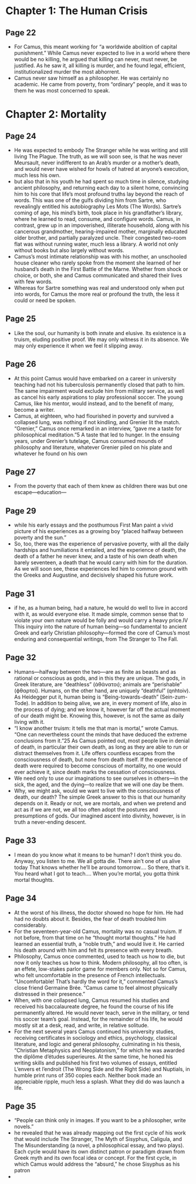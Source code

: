 # Chapter 1: The Human Crisis
## Page 22
- For Camus, this meant working for “a worldwide abolition of capital punishment.” While Camus never expected to live in a world where there would be no killing, he argued that killing can never, must never, be justified. As he saw it, all killing is murder, and he found legal, efficient, institutionalized murder the most abhorrent.
- Camus never saw himself as a philosopher. He was certainly no academic. He came from poverty, from “ordinary” people, and it was to them he was most concerned to speak.
# Chapter 2: Mortality
## Page 24
- He was expected to embody The Stranger while he was writing and still living The Plague. The truth, as we will soon see, is that he was never Meursault, never indifferent to an Arab’s murder or a mother’s death, and would never have wished for howls of hatred at anyone’s execution, much less his own.
- but also that in his youth he had spent so much time in silence, studying ancient philosophy, and returning each day to a silent home, convincing him to his core that life’s most profound truths lay beyond the reach of words. This was one of the gulfs dividing him from Sartre, who revealingly entitled his autobiography Les Mots (The Words). Sartre’s coming of age, his mind’s birth, took place in his grandfather’s library, where he learned to read, consume, and configure words. Camus, in contrast, grew up in an impoverished, illiterate household, along with his cancerous grandmother, hearing-impaired mother, marginally educated older brother, and partially paralyzed uncle. Their congested two-room flat was without running water, much less a library. A world not only without books but also largely without words.
- Camus’s most intimate relationship was with his mother, an unschooled house cleaner who rarely spoke from the moment she learned of her husband’s death in the First Battle of the Marne. Whether from shock or choice, or both, she and Camus communicated and shared their lives with few words.
- Whereas for Sartre something was real and understood only when put into words, for Camus the more real or profound the truth, the less it could or need be spoken.
## Page 25
- Like the soul, our humanity is both innate and elusive. Its existence is a truism, eluding positive proof. We may only witness it in its absence. We may only experience it when we feel it slipping away.
## Page 26
- At this point Camus would have embarked on a career in university teaching had not his tuberculosis permanently closed that path to him. The same impairment would exclude him from military service, as well as cancel his early aspirations to play professional soccer. The young Camus, like his mentor, would instead, and to the benefit of many, become a writer.
- Camus, at eighteen, who had flourished in poverty and survived a collapsed lung, was nothing if not kindling, and Grenier lit the match. “Grenier,” Camus once remarked in an interview, “gave me a taste for philosophical meditation.”5 A taste that led to hunger. In the ensuing years, under Grenier’s tutelage, Camus consumed mounds of philosophy and literature, whatever Grenier piled on his plate and whatever he found on his own
## Page 27
- From the poverty that each of them knew as children there was but one escape—education—
## Page 29
- while his early essays and the posthumous First Man paint a vivid picture of his experiences as a growing boy “placed halfway between poverty and the sun.”
- So, too, there was the experience of pervasive poverty, with all the daily hardships and humiliations it entailed, and the experience of death, the death of a father he never knew, and a taste of his own death when barely seventeen, a death that he would carry with him for the duration. As we will soon see, these experiences led him to common ground with the Greeks and Augustine, and decisively shaped his future work.
## Page 31
- if he, as a human being, had a nature, he would do well to live in accord with it, as would everyone else. It made simple, common sense that to violate your own nature would be folly and would carry a heavy price.IV This inquiry into the nature of human being—so fundamental to ancient Greek and early Christian philosophy—formed the core of Camus’s most enduring and consequential writings, from The Stranger to The Fall.
## Page 32
- Humans—halfway between the two—are as finite as beasts and as rational or conscious as gods, and in this they are unique. The gods, in Greek literature, are “deathless” (άθάνατοι); animals are “perishable” (ϕθαρτοί). Humans, on the other hand, are uniquely “deathful” (qnhtoiv). As Heidegger put it, human being is “Being-towards-death” (Sein-zum-Tode). In addition to being alive, we are, in every moment of life, also in the process of dying; and we know it, however far off the actual moment of our death might be. Knowing this, however, is not the same as daily living with it.
- “I know another truism: it tells me that man is mortal,” wrote Camus. “One can nevertheless count the minds that have deduced the extreme conclusions from it.”25 As Camus pointed out, most people live in denial of death, in particular their own death, as long as they are able to run or distract themselves from it. Life offers countless escapes from the consciousness of death, but none from death itself. If the experience of death were required to become conscious of mortality, no one would ever achieve it, since death marks the cessation of consciousness.
- We need only to use our imaginations to see ourselves in others—in the sick, the aged, and the dying—to realize that we will one day be them.
- Why, we might ask, would we want to live with the consciousness of death, our death? The simple Greek answer to this is that our humanity depends on it. Ready or not, we are mortals, and when we pretend and act as if we are not, we all too often adopt the postures and presumptions of gods. Our imagined ascent into divinity, however, is in truth a never-ending descent.
## Page 33
- I mean do you know what it means to be human? I don’t think you do. Anyway, you listen to me. We all gotta die. There ain’t one of us alive today That knows whether he’ll be around tomorrow…. So there, that’s it. You heard what I got to teach…. When you’re mortal, you gotta think mortal thoughts.
## Page 34
- At the worst of his illness, the doctor showed no hope for him. He had had no doubts about it. Besides, the fear of death troubled him considerably.
- For the seventeen-year-old Camus, mortality was no casual truism. If not before, from that time on he “thought mortal thoughts.” He had learned an essential truth, a “noble truth,” and would live it. He carried his death around with him and felt its presence with every breath.
- Philosophy, Camus once commented, used to teach us how to die, but now it only teaches us how to think. Modern philosophy, all too often, is an effete, low-stakes parlor game for members only. Not so for Camus, who felt uncomfortable in the presence of French intellectuals. “Uncomfortable! That’s hardly the word for it,” commented Camus’s close friend Germaine Brée. “Camus came to feel almost physically distressed in their presence.”
- When, with one collapsed lung, Camus resumed his studies and received his baccalaureate degree, he found the course of his life permanently altered. He would never teach, serve in the military, or tend his soccer team’s goal. Instead, for the remainder of his life, he would mostly sit at a desk, read, and write, in relative solitude.
- For the next several years Camus continued his university studies, receiving certificates in sociology and ethics, psychology, classical literature, and logic and general philosophy, culminating in his thesis, “Christian Metaphysics and Neoplatonism,” for which he was awarded the diplôme d’études superieures. At the same time, he honed his writing skills and published his first two volumes of essays, entitled L’envers et l’endroit (The Wrong Side and the Right Side) and Nuptials, in humble print runs of 350 copies each. Neither book made an appreciable ripple, much less a splash. What they did do was launch a life.
## Page 35
- “People can think only in images. If you want to be a philosopher, write novels.”
- he revealed that he was already mapping out the first cycle of his work that would include The Stranger, The Myth of Sisyphus, Caligula, and The Misunderstanding (a novel, a philosophical essay, and two plays). Each cycle would have its own distinct patron or paradigm drawn from Greek myth and its own focal idea or concept. For the first cycle, in which Camus would address the “absurd,” he chose Sisyphus as his patron
- 